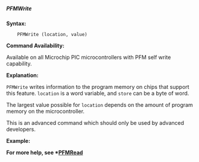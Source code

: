 <div class="section">

<div class="titlepage">

<div>

<div>

##### <span id="pfmwrite"></span>PFMWrite

</div>

</div>

</div>

<span class="strong">**Syntax:**</span>

``` screen
    PFMWrite (location, value)
```

<span class="strong">**Command Availability:**</span>

Available on all Microchip PIC microcontrollers with PFM self write
capability.

<span class="strong">**Explanation:**</span>

`PFMWrite` writes information to the program memory on chips that
support this feature. `location` is a word variable, and `store` can be
a byte of word.

The largest value possible for `location` depends on the amount of
program memory on the microcontroller.

This is an advanced command which should only be used by advanced
developers.

<span class="strong">**Example:**</span>

<span class="strong">**For more help, see
\*<a href="pfmread" class="link" title="PFMRead">PFMRead</a>**</span>

</div>
